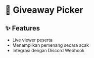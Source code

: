 # 🎁 Giveaway Picker

## ✨ Features
- Live viewer peserta
- Menampilkan pemenang secara acak
- Integrasi dengan Discord Webhook
